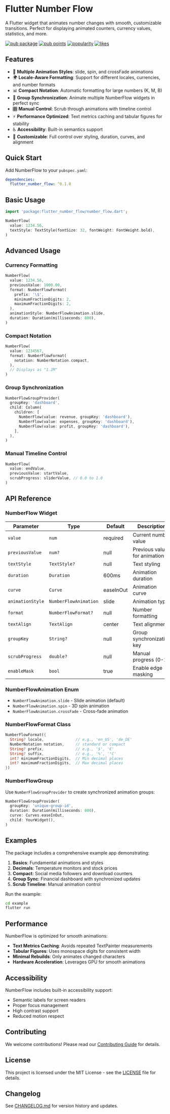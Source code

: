 # Flutter Number Flow

A Flutter widget that animates number changes with smooth, customizable transitions. Perfect for displaying animated counters, currency values, statistics, and more.

[![pub package](https://img.shields.io/pub/v/flutter_number_flow.svg)](https://pub.dev/packages/flutter_number_flow)
[![pub points](https://img.shields.io/pub/points/flutter_number_flow)](https://pub.dev/packages/flutter_number_flow/score)
[![popularity](https://img.shields.io/pub/popularity/flutter_number_flow)](https://pub.dev/packages/flutter_number_flow/score)
[![likes](https://img.shields.io/pub/likes/flutter_number_flow)](https://pub.dev/packages/flutter_number_flow/score)

## Features

- 🎯 **Multiple Animation Styles**: slide, spin, and crossFade animations
- 🌍 **Locale-Aware Formatting**: Support for different locales, currencies, and number formats
- 📊 **Compact Notation**: Automatic formatting for large numbers (K, M, B)
- 🔄 **Group Synchronization**: Animate multiple NumberFlow widgets in perfect sync
- 🎛️ **Manual Control**: Scrub through animations with timeline control
- ⚡ **Performance Optimized**: Text metrics caching and tabular figures for stability
- ♿ **Accessibility**: Built-in semantics support
- 🎨 **Customizable**: Full control over styling, duration, curves, and alignment

## Quick Start

Add NumberFlow to your `pubspec.yaml`:

```yaml
dependencies:
  flutter_number_flow: ^0.1.0
```

## Basic Usage

```dart
import 'package:flutter_number_flow/number_flow.dart';

NumberFlow(
  value: 1234.56,
  textStyle: TextStyle(fontSize: 32, fontWeight: FontWeight.bold),
)
```

## Advanced Usage

### Currency Formatting

```dart
NumberFlow(
  value: 1234.56,
  previousValue: 1000.00,
  format: NumberFlowFormat(
    prefix: '\$',
    minimumFractionDigits: 2,
    maximumFractionDigits: 2,
  ),
  animationStyle: NumberFlowAnimation.slide,
  duration: Duration(milliseconds: 800),
)
```

### Compact Notation

```dart
NumberFlow(
  value: 1234567,
  format: NumberFlowFormat(
    notation: NumberNotation.compact,
  ),
  // Displays as "1.2M"
)
```

### Group Synchronization

```dart
NumberFlowGroupProvider(
  groupKey: 'dashboard',
  child: Column(
    children: [
      NumberFlow(value: revenue, groupKey: 'dashboard'),
      NumberFlow(value: expenses, groupKey: 'dashboard'),
      NumberFlow(value: profit, groupKey: 'dashboard'),
    ],
  ),
)
```

### Manual Timeline Control

```dart
NumberFlow(
  value: endValue,
  previousValue: startValue,
  scrubProgress: sliderValue, // 0.0 to 1.0
)
```

## API Reference

### NumberFlow Widget

| Parameter | Type | Default | Description |
|-----------|------|---------|-------------|
| `value` | `num` | required | Current number value |
| `previousValue` | `num?` | null | Previous value for animation |
| `textStyle` | `TextStyle?` | null | Text styling |
| `duration` | `Duration` | 600ms | Animation duration |
| `curve` | `Curve` | easeInOut | Animation curve |
| `animationStyle` | `NumberFlowAnimation` | slide | Animation type |
| `format` | `NumberFlowFormat?` | null | Number formatting |
| `textAlign` | `TextAlign` | center | Text alignment |
| `groupKey` | `String?` | null | Group synchronization key |
| `scrubProgress` | `double?` | null | Manual progress (0-1) |
| `enableMask` | `bool` | true | Enable edge masking |

### NumberFlowAnimation Enum

- `NumberFlowAnimation.slide` - Slide animation (default)
- `NumberFlowAnimation.spin` - 3D spin animation  
- `NumberFlowAnimation.crossFade` - Cross-fade animation

### NumberFlowFormat Class

```dart
NumberFlowFormat({
  String? locale,              // e.g., 'en_US', 'de_DE'
  NumberNotation notation,     // standard or compact
  String? prefix,              // e.g., '$', '€'
  String? suffix,              // e.g., '%', '°C'
  int? minimumFractionDigits,  // Min decimal places
  int? maximumFractionDigits,  // Max decimal places
})
```

### NumberFlowGroup

Use `NumberFlowGroupProvider` to create synchronized animation groups:

```dart
NumberFlowGroupProvider(
  groupKey: 'unique-group-id',
  duration: Duration(milliseconds: 800),
  curve: Curves.easeInOut,
  child: YourWidget(),
)
```

## Examples

The package includes a comprehensive example app demonstrating:

1. **Basics**: Fundamental animations and styles
2. **Decimals**: Temperature monitors and stock prices
3. **Compact**: Social media followers and download counters
4. **Group Sync**: Financial dashboard with synchronized updates
5. **Scrub Timeline**: Manual animation control

Run the example:

```bash
cd example
flutter run
```

## Performance

NumberFlow is optimized for smooth animations:

- **Text Metrics Caching**: Avoids repeated TextPainter measurements
- **Tabular Figures**: Uses monospace digits for consistent width
- **Minimal Rebuilds**: Only animates changed characters
- **Hardware Acceleration**: Leverages GPU for smooth animations

## Accessibility

NumberFlow includes built-in accessibility support:

- Semantic labels for screen readers
- Proper focus management
- High contrast support
- Reduced motion respect

## Contributing

We welcome contributions! Please read our [Contributing Guide](CONTRIBUTING.md) for details.

## License

This project is licensed under the MIT License - see the [LICENSE](LICENSE) file for details.

## Changelog

See [CHANGELOG.md](CHANGELOG.md) for version history and updates.